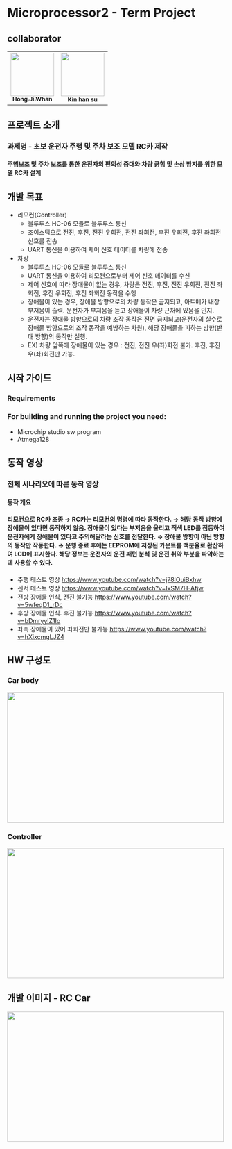 # Microprocessor2 - Term Project
## collaborator
<table>
  <tr>
  <!--
  <td align="center"><b>Team Leader</b></sub></a><br /></td>
  <td align="center"><b>Autonomous Driving</b></sub></a><br /></td>
  <td align="center"><b>S/W</b></sub></a><br /></td>
  <td align="center"><b>S/W</b></sub></a><br /></td>
  -->
  </tr>
    <td align="center"><a href="https://github.com/HJW-storage"><img src="https://user-images.githubusercontent.com/103934004/229440749-5e448f84-ee88-48d5-8d2e-22881c1d4baf.jpeg" width="100px;" alt=""/><br /><sub><b>Hong Ji Whan</b></sub></a><br /></td>
    <td align="center"><img src="https://user-images.githubusercontent.com/113449410/231176805-0df7a553-98de-4d5c-a073-c084e019d3ac.jpg" width="100px;" alt=""/><br /><sub><b>Kin han su</b></sub><br /></td>
  </tr>
</table>
<!-- ![RC_CAR body](https://user-images.githubusercontent.com/113449410/231169656-a39c019c-36e5-48e5-b870-96224d49c9e3.jpg) -->

<!-- ### 이미지 사이즈 조절 -->



## 프로젝트 소개
### 과제명 - 초보 운전자 주행 및 주차 보조 모델 RC카 제작
#### 주행보조 및 주차 보조를 통한 운전자의 편의성 증대와 차량 긁힘 및 손상 방지를 위한 모델 RC카 설계

## 개발 목표
* 리모컨(Controller)
  - 블루투스 HC-06 모듈로 블루투스 통신
  - 조이스틱으로 전진, 후진, 전진 우회전, 전진 좌회전, 후진 우회전, 후진 좌회전 신호를 전송
  - UART 통신을 이용하여 제어 신호 데이터를 차량에 전송 
* 차량
  - 블루투스 HC-06 모듈로 블루투스 통신
  - UART 통신을 이용하여 리모컨으로부터 제어 신호 데이터를 수신
  - 제어 신호에 따라 장애물이 없는 경우, 차량은 전진, 후진, 전진 우회전, 전진 좌회전, 후진 우회전, 후진 좌회전 동작을 수행
  - 장애물이 있는 경우, 장애물 방향으로의 차량 동작은 금지되고, 아트메가 내장 부저음이 출력. 운전자가 부저음을 듣고 장애물이 차량 근처에 있음을 인지.
  - 운전자는 장애물 방향으로의 차량 조작 동작은 전면 금지되고(운전자의 실수로 장애물 방향으로의 조작 동작을 예방하는 차원), 해당 장애물을 피하는 방향(반대 방향)의 동작만 실행. 
  - EX) 차량 앞쪽에 장애물이 있는 경우 : 전진, 전진 우(좌)회전 불가. 후진, 후진 우(좌)회전만 가능. 
                                    
## 시작 가이드
### Requirements  
### For building and running the project you need:
* Microchip studio sw program 
* Atmega128 

## 동작 영상
### 전체 시나리오에 따른 동작 영상
#### 동작 개요
#### 리모컨으로 RC카 조종 → RC카는 리모컨의 명령에 따라 동작한다. → 해당 동작 방향에 장애물이 있다면 동작하지 않음. 장애물이 있다는 부저음을 울리고 적색 LED를 점등하여 운전자에게 장애물이 있다고 주의해달라는 신호를 전달한다. → 장애물 방향이 아닌 방향의 동작만 작동한다. → 운행 종료 후에는 EEPROM에 저장된 카운트를 백분율로 환산하여 LCD에 표시한다. 해당 정보는 운전자의 운전 패턴 분석 및 운전 취약 부분을 파악하는데 사용할 수 있다. 
* 주행 테스트 영상 https://www.youtube.com/watch?v=j78lOuiBxhw
* 센서 테스트 영상 https://www.youtube.com/watch?v=IxSM7H-Afjw
* 전방 장애물 인식, 전진 불가능 https://www.youtube.com/watch?v=5wfeqD1_rDc
* 후방 장애물 인식. 후진 불가능 https://www.youtube.com/watch?v=bDmryylZ1Io
* 좌측 장애물이 있어 좌회전만 불가능 https://www.youtube.com/watch?v=hXixcmgLJZ4

## HW 구성도 
### Car body
<img src="https://user-images.githubusercontent.com/113449410/231181395-a209ace5-1c47-425d-8cff-d4a0e292b178.png"  width="500" height="300">

### Controller
<img src="https://user-images.githubusercontent.com/113449410/231181509-5d642896-f78a-47aa-9b83-5dc152e6be20.png"  width="500" height="300">

## 개발 이미지 - RC Car
<img src="https://user-images.githubusercontent.com/113449410/231184237-7381bc5b-d67c-490a-82f4-ad78534c6a38.jpg"  width="500" height="300">
